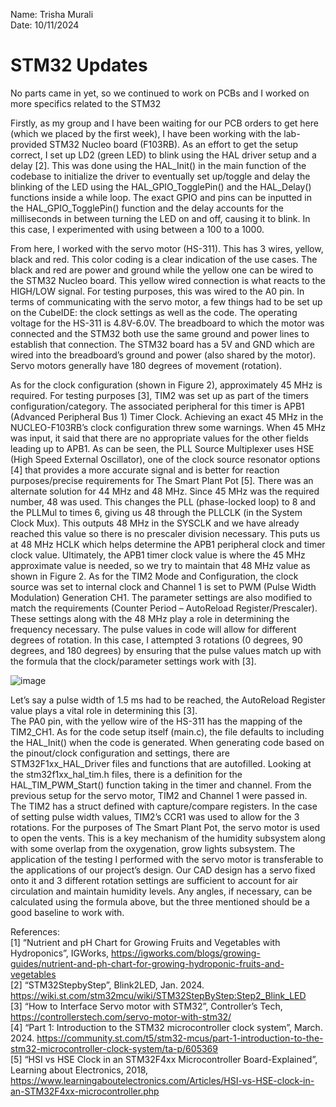 Name: Trisha Murali <br/>
Date: 10/11/2024

# STM32 Updates 
No parts came in yet, so we continued to work on PCBs and I worked on more specifics related to the STM32 <br/>

Firstly, as my group and I have been waiting for our PCB orders to get here (which we placed by the first week), I have been working with the lab-provided STM32 Nucleo board (F103RB). As an effort to get the setup correct, I set up LD2 (green LED) to blink using the HAL driver setup and a delay [2]. This was done using the HAL_Init() in the main function of the codebase to initialize the driver to eventually set up/toggle and delay the blinking of the LED using the HAL_GPIO_TogglePin() and the HAL_Delay() functions inside a while loop. The exact GPIO and pins can be inputted in the HAL_GPIO_TogglePin() function and the delay accounts for the milliseconds in between turning the LED on and off, causing it to blink. In this case, I experimented with using between a 100 to a 1000. 

From here, I worked with the servo motor (HS-311). This has 3 wires, yellow, black and red. This color coding is a clear indication of the use cases. The black and red are power and ground while the yellow one can be wired to the STM32 Nucleo board. This yellow wired connection is what reacts to the HIGH/LOW signal. For testing purposes, this was wired to the A0 pin. In terms of communicating with the servo motor, a few things had to be set up on the CubeIDE: the clock settings as well as the code. The operating voltage for the HS-311 is 4.8V-6.0V. The breadboard to which the motor was connected and the STM32 both use the same ground and power lines to establish that connection. The STM32 board has a 5V and GND which are wired into the breadboard’s ground and power (also shared by the motor). Servo motors generally have 180 degrees of movement (rotation).

As for the clock configuration (shown in Figure 2), approximately 45 MHz is required. For testing purposes [3], TIM2 was set up as part of the timers configuration/category. The associated peripheral for this timer is APB1 (Advanced Peripheral Bus 1) Timer Clock. Achieving an exact 45 MHz in the NUCLEO-F103RB’s clock configuration threw some warnings. When 45 MHz was input, it said that there are no appropriate values for the other fields leading up to APB1. As can be seen, the PLL Source Multiplexer uses HSE (High Speed External Oscillator), one of the clock source resonator options [4] that provides a more accurate signal and is better for reaction purposes/precise requirements for The Smart Plant Pot [5]. There was an alternate solution for 44 MHz and 48 MHz. Since 45 MHz was the required number, 48 was used. This changes the PLL (phase-locked loop) to 8 and the PLLMul to times 6, giving us 48 through the PLLCLK (in the System Clock Mux). This outputs 48 MHz in the SYSCLK and we have already reached this value so there is no prescaler division necessary. This puts us at 48 MHz HCLK which helps determine the APB1 peripheral clock and timer clock value. Ultimately, the APB1 timer clock value is where the 45 MHz approximate value is needed, so we try to maintain that 48 MHz value as shown in Figure 2. As for the TIM2 Mode and Configuration, the clock source was set to internal clock and Channel 1 is set to PWM (Pulse Width Modulation) Generation CH1. The parameter settings are also modified to match the requirements (Counter Period – AutoReload Register/Prescaler). These settings along with the 48 MHz play a role in determining the frequency necessary. The pulse values in code will allow for different degrees of rotation. In this case, I attempted 3 rotations (0 degrees, 90 degrees, and 180 degrees) by ensuring that the pulse values match up with the formula that the clock/parameter settings work with [3]. 

![image](https://github.com/user-attachments/assets/0c309504-dbae-4621-8f2a-8c4821348e64)

Let’s say a pulse width of 1.5 ms had to be reached, the AutoReload Register value plays a vital role in determining this [3].  
The PA0 pin, with the yellow wire of the HS-311 has the mapping of the TIM2_CH1. As for the code setup itself (main.c), the file defaults to including the HAL_Init() when the code is generated. When generating code based on the pinout/clock configuration and settings, there are STM32F1xx_HAL_Driver files and functions that are autofilled. Looking at the stm32f1xx_hal_tim.h files, there is a definition for the HAL_TIM_PWM_Start() function taking in the timer and channel. From the previous setup for the servo motor, TIM2 and Channel 1 were passed in. The TIM2 has a struct defined with capture/compare registers. In the case of setting pulse width values, TIM2’s CCR1 was used to allow for the 3 rotations. For the purposes of The Smart Plant Pot, the servo motor is used to open the vents. This is a key mechanism of the humidity subsystem along with some overlap from the oxygenation, grow lights subsystem. The application of the testing I performed with the servo motor is transferable to the applications of our project’s design. Our CAD design has a servo fixed onto it and 3 different rotation settings are sufficient to account for air circulation and maintain humidity levels. Any angles, if necessary, can be calculated using the formula above, but the three mentioned should be a good baseline to work with. 

References: <br/>
[1] “Nutrient and pH Chart for Growing Fruits and Vegetables with Hydroponics”, IGWorks, https://igworks.com/blogs/growing-guides/nutrient-and-ph-chart-for-growing-hydroponic-fruits-and-vegetables <br/>
[2] “STM32StepbyStep”, Blink2LED, Jan. 2024. https://wiki.st.com/stm32mcu/wiki/STM32StepByStep:Step2_Blink_LED <br/>
[3] “How to Interface Servo motor with STM32”, Controller’s Tech, https://controllerstech.com/servo-motor-with-stm32/ <br/>
[4] “Part 1: Introduction to the STM32 microcontroller clock system”, March. 2024. https://community.st.com/t5/stm32-mcus/part-1-introduction-to-the-stm32-microcontroller-clock-system/ta-p/605369 <br/>
[5] “HSI vs HSE Clock in an STM32F4xx Microcontroller Board-Explained”, Learning about Electronics, 2018, https://www.learningaboutelectronics.com/Articles/HSI-vs-HSE-clock-in-an-STM32F4xx-microcontroller.php <br/>
